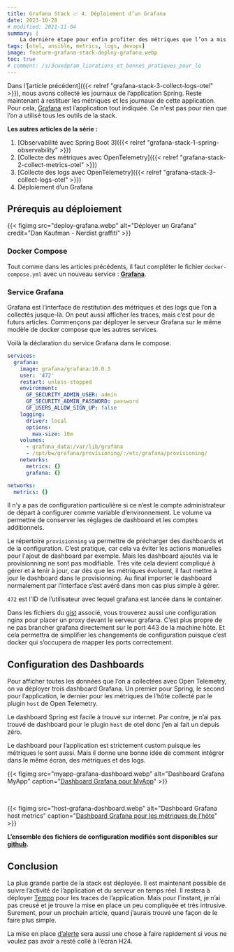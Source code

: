 ```yaml
---
title: Grafana Stack 📈 4. Déploiement d’un Grafana
date: 2023-10-28
# modified: 2021-11-04
summary: |
    La dernière étape pour enfin profiter des métriques que l’on a mis en place tout au long de ces articles sur OpenTelemetry et la stack Grafana. Comment déployer le serveur grafana et les dashboard permettant d’exploiter les métriques d'OpenTelemetry.
tags: [otel, ansible, metrics, logs, devops]
image: feature-grafana-stack-deploy-grafana.webp
toc: true
# comment: /s/3cwxdp/am_liorations_et_bonnes_pratiques_pour_le
---
```


Dans l’[article précédent]({{< relref "grafana-stack-3-collect-logs-otel" >}}), nous avons collecté les journaux de l’application Spring. Reste maintenant à restituer les métriques et les journaux de cette application. Pour cela, [Grafana](https://grafana.com/) est l’application tout indiquée. Ce n'est pas pour rien que l’on a utilisé tous les outils de la stack.

**Les autres articles de la série :**

1. [Observabilité avec Spring Boot 3]({{< relref "grafana-stack-1-spring-observability" >}})
2. [Collecte des métriques avec OpenTelemetry]({{< relref "grafana-stack-2-collect-metrics-otel" >}})
3. [Collecte des logs avec OpenTelemetry]({{< relref "grafana-stack-3-collect-logs-otel" >}})
4. Déploiement d’un Grafana

## Prérequis au déploiement
{{< figimg src="deploy-grafana.webp" alt="Déployer un Grafana" credit="Dan Kaufman - Nerdist graffiti" >}}

### Docker Compose

Tout comme dans les articles précédents, il faut compléter le fichier `docker-compose.yml` avec un nouveau service : **[Grafana](https://grafana.com/)**.

### Service Grafana
Grafana est l’interface de restitution des métriques et des logs que l’on a collectés jusque-là. On peut aussi afficher les traces, mais c’est pour de futurs articles. Commençons par déployer le serveur Grafana sur le même modèle de docker compose que les autres services.

Voilà la déclaration du service Grafana dans le compose.

```yaml
services:
  grafana:
    image: grafana/grafana:10.0.3
    user: '472'
    restart: unless-stopped
    environment:
      GF_SECURITY_ADMIN_USER: admin
      GF_SECURITY_ADMIN_PASSWORD: password
      GF_USERS_ALLOW_SIGN_UP: false
    logging:
      driver: local
      options:
        max-size: 10m
    volumes:
      - grafana_data:/var/lib/grafana
      - /opt/bw/grafana/provisioning/:/etc/grafana/provisioning/
    networks:
      metrics: {}
      grafana: {}

networks:
  metrics: {}
```

Il n’y a pas de configuration particulière si ce n’est le compte administrateur de départ à configurer comme variable d’environnement. Le volume va permettre de conserver les réglages de dashboard et les comptes additionnels.

Le répertoire `provisionning` va permettre de précharger des dashboards et de la configuration. C’est pratique, car cela va éviter les actions manuelles pour l'ajout de dashboard par exemple. Mais les dashboard ajoutés via le provisionning ne sont pas modifiable. Très vite cela devient compliqué à gérer et à tenir à jour, car dès que les métriques évoluent, il faut mettre à jour le dashboard dans le provisionning. Au final importer le dashboard normalement par l’interface s’est avéré dans mon cas plus simple à gérer.

`472` est l'ID de l’utilisateur avec lequel grafana est lancée dans le container.

Dans les fichiers du [gist](https://gist.github.com/Marthym/d5714034ebccf7715f8b5389e3669ed0) associé, vous trouverez aussi une configuration nginx pour placer un proxy devant le serveur grafana. C’est plus propre de ne pas brancher grafana directement sur le port 443 de la machine hôte. Et cela permettra de simplifier les changements de configuration puisque c’est docker qui s’occupera de mapper les ports correctement.

## Configuration des Dashboards

Pour afficher toutes les données que l’on a collectées avec Open Telemetry, on va déployer trois dashboard Grafana. Un premier pour Spring, le second pour l’application, le dernier pour les métriques de l’hôte collecté par le plugin `host` de Open Telemetry.

Le dashboard Spring est facile à trouvé sur internet. Par contre, je n’ai pas trouvé de dashboard pour le plugin `host` de otel donc j’en ai fait un depuis zéro.

Le dashboard pour l’application est strictement custom puisque les métriques le sont aussi. Mais il donne une bonne idée de comment intégrer dans le même écran, des métriques et des logs.

{{< figimg src="myapp-grafana-dashboard.webp" alt="Dashboard Grafana MyApp" caption="[Dashboard Grafana pour MyApp](https://gist.github.com/Marthym/d5714034ebccf7715f8b5389e3669ed0#file-grafana-baywatch-dashboard-json)" >}}

<br/>

{{< figimg src="host-grafana-dashboard.webp" alt="Dashboard Grafana host metrics" caption="[Dashboard Grafana pour les métriques de l’hôte](https://gist.github.com/Marthym/d5714034ebccf7715f8b5389e3669ed0#file-grafana-otel-host-dashboard-json)" >}}


**L’ensemble des fichiers de configuration modifiés sont disponibles sur [github](https://gist.github.com/Marthym/d5714034ebccf7715f8b5389e3669ed0).**

## Conclusion

La plus grande partie de la stack est déployée. Il est maintenant possible de suivre l’activité de l’application et du serveur en temps réel. Il restera à déployer [Tempo](https://grafana.com/oss/tempo/) pour les traces de l’application. Mais pour l’instant, je n’ai pas creusé et je trouve la mise en place un peu compliquée et très intrusive. Surement, pour un prochain article, quand j’aurais trouvé une façon de le faire plus simple.

La mise en place [d’alerte](https://grafana.com/docs/grafana/latest/alerting/) sera aussi une chose à faire rapidement si vous ne voulez pas avoir a resté collé à l’écran H24.